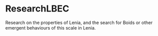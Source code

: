 # ResearchLBEC
Research on the properties of Lenia, and the search for Boids or other emergent behaviours of this scale in Lenia.
